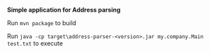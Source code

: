 **Simple application for Address parsing**

Run `mvn package` to build

Run 
`java -cp target\address-parser-<version>.jar my.company.Main test.txt`
to execute 